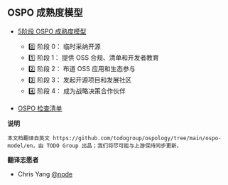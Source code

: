 ## OSPO 成熟度模型


- [5阶段 OSPO 成熟度模型](five-stage-OSPO-maturity-model.md)
    - 0️⃣ 阶段 0： 临时采纳开源
    - 1️⃣ 阶段 1： 提供 OSS 合规、清单和开发者教育
    - 2️⃣ 阶段 2： 布道 OSS 应用和生态参与
    - 3️⃣ 阶段 3： 发起开源项目和发展社区
    - 4️⃣ 阶段 4： 成为战略决策合作伙伴
 
- [OSPO 检查清单](ospo-checklist.md)


**说明**

`本文档翻译自英文 https://github.com/todogroup/ospology/tree/main/ospo-model/en，由 TODO Group 出品；我们将尽可能与上游保持同步更新。`

**翻译志愿者**

- Chris Yang [@node](https://github.com/node)
